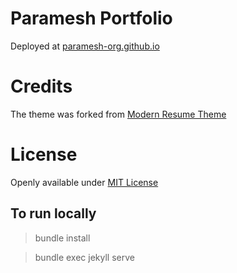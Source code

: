 # Paramesh Portfolio
 Deployed at [paramesh-org.github.io](https://paramesh-org.github.io)

# Credits
The theme was forked from [Modern Resume Theme](https://github.com/sproogen/modern-resume-theme)

# License
Openly available under [MIT License](https://opensource.org/licenses/MIT)


## To run locally
> bundle install

> bundle exec jekyll serve
